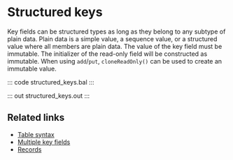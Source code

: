 # Structured keys

Key fields can be structured types as long as they belong to any subtype of plain data. Plain data is a simple value, a sequence value, or a structured value where all members are plain data. The value of the key field must be immutable. The initializer of the read-only field will be constructed as immutable. When using `add`/`put`, `cloneReadOnly()` can be used to create an immutable value.

::: code structured_keys.bal :::

::: out structured_keys.out :::

## Related links
- [Table syntax](/learn/by-example/table-syntax/)
- [Multiple key fields](/learn/by-example/multiple-key-fields/)
- [Records](/learn/by-example/records/)
